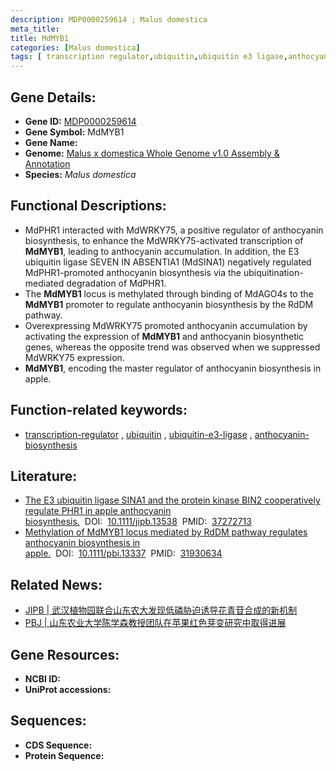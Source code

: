 ```yaml
---
description: MDP0000259614 ; Malus domestica
meta_title:
title: MdMYB1
categories: [Malus domestica]
tags: [ transcription regulator,ubiquitin,ubiquitin e3 ligase,anthocyanin biosynthesis ]
---
```


## Gene Details:
- **Gene ID:**	[MDP0000259614]()
- **Gene Symbol:** MdMYB1
- **Gene Name:** 
- **Genome:** [Malus x domestica Whole Genome v1.0 Assembly & Annotation](https://www.rosaceae.org/species/malus/malus_x_domestica/genome_v1.0)
- **Species:** *Malus domestica*

## Functional Descriptions:
   - MdPHR1 interacted with MdWRKY75, a positive regulator of anthocyanin biosynthesis, to enhance the MdWRKY75-activated transcription of **MdMYB1**, leading to anthocyanin accumulation. In addition, the E3 ubiquitin ligase SEVEN IN ABSENTIA1 (MdSINA1) negatively regulated MdPHR1-promoted anthocyanin biosynthesis via the ubiquitination-mediated degradation of MdPHR1.
   - The **MdMYB1** locus is methylated through binding of MdAGO4s to the **MdMYB1** promoter to regulate anthocyanin biosynthesis by the RdDM pathway.
   - Overexpressing MdWRKY75 promoted anthocyanin accumulation by activating the expression of **MdMYB1** and anthocyanin biosynthetic genes, whereas the opposite trend was observed when we suppressed MdWRKY75 expression.
   - **MdMYB1**, encoding the master regulator of anthocyanin biosynthesis in apple.

## Function-related keywords:
   - [transcription-regulator](/tags/transcription-regulator/)&nbsp;,&nbsp;[ubiquitin](/tags/ubiquitin/)&nbsp;,&nbsp;[ubiquitin-e3-ligase](/tags/ubiquitin-e3-ligase/)&nbsp;,&nbsp;[anthocyanin-biosynthesis](/tags/anthocyanin-biosynthesis/)

## Literature:
   - [The E3 ubiquitin ligase SINA1 and the protein kinase BIN2 cooperatively regulate PHR1 in apple anthocyanin biosynthesis.]( https://onlinelibrary.wiley.com/doi/10.1111/jipb.13538)&nbsp;&nbsp;DOI:&nbsp;&nbsp;[10.1111/jipb.13538](https://onlinelibrary.wiley.com/doi/10.1111/jipb.13538)&nbsp;&nbsp;PMID:&nbsp;&nbsp;[37272713](https://pubmed.ncbi.nlm.nih.gov/37272713/)
   - [Methylation of MdMYB1 locus mediated by RdDM pathway regulates anthocyanin biosynthesis in apple.]( https://pubmed.ncbi.nlm.nih.gov/31930634/)&nbsp;&nbsp;DOI:&nbsp;&nbsp;[10.1111/pbi.13337](https://pubmed.ncbi.nlm.nih.gov/31930634/)&nbsp;&nbsp;PMID:&nbsp;&nbsp;[31930634](https://pubmed.ncbi.nlm.nih.gov/31930634/)

## Related News:
   - [JIPB | 武汉植物园联合山东农大发现低磷胁迫诱导花青苷合成的新机制](https://mp.weixin.qq.com/s/6f2-30A3Hl55wD1H4VZ0qQ)
   - [PBJ | 山东农业大学陈学森教授团队在苹果红色芽变研究中取得进展](https://mp.weixin.qq.com/s?__biz=Mzg3MDEwNDEyMg==&mid=2247486960&idx=1&sn=eb1094911c10f763658a33e8adff8a8d&chksm=ce93a0a5f9e429b32d6ee126b84fddde0f3f093a9b217aaf3f2c95748224eb58b89434b0d19f&scene=27#wechat_redirect)

## Gene Resources:
- **NCBI ID:**  [](https://www.ncbi.nlm.nih.gov/gene/?term=)
- **UniProt accessions:** [](https://www.uniprot.org/uniprotkb//entry)



## Sequences:
- **CDS Sequence:**
- **Protein Sequence:**
